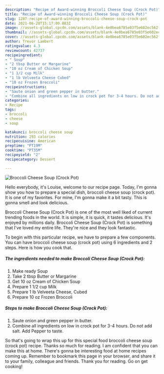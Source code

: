 ```yaml
---
description: "Recipe of Award-winning Broccoli Cheese Soup (Crock Pot)"
title: "Recipe of Award-winning Broccoli Cheese Soup (Crock Pot)"
slug: 1287-recipe-of-award-winning-broccoli-cheese-soup-crock-pot
date: 2021-06-28T15:17:09.883Z
image: //assets-global.cpcdn.com/assets/blank-4e0bea6785e03f5e602ec562f230caae08da540cada707380b4fe1bbebba43da.png
thumbnail: //assets-global.cpcdn.com/assets/blank-4e0bea6785e03f5e602ec562f230caae08da540cada707380b4fe1bbebba43da.png
cover: //assets-global.cpcdn.com/assets/blank-4e0bea6785e03f5e602ec562f230caae08da540cada707380b4fe1bbebba43da.png
author: Trevor Lambert
ratingvalue: 4.3
reviewcount: 42737
recipeingredient:
- " Soup"
- "2 tbsp Butter or Margarine"
- "10 oz Cream of Chicken Soup"
- "1 1/2 cup Milk"
- "1 lb Velveeta Cheese Cubed"
- "10 oz Frozen Broccoli"
recipeinstructions:
- "Saute onion and green pepper in butter."
- "Combine all ingredients on low in crock pot for 3-4 hours. Do not add salt. Add Pepper to taste."
categories:
- Recipe
tags:
- broccoli
- cheese
- soup

katakunci: broccoli cheese soup 
nutrition: 293 calories
recipecuisine: American
preptime: "PT19M"
cooktime: "PT35M"
recipeyield: "2"
recipecategory: Dessert

---
```



![Broccoli Cheese Soup (Crock Pot)](//assets-global.cpcdn.com/assets/blank-4e0bea6785e03f5e602ec562f230caae08da540cada707380b4fe1bbebba43da.png)

Hello everybody, it's Louise, welcome to our recipe page. Today, I'm gonna show you how to prepare a special dish, broccoli cheese soup (crock pot). It is one of my favorites. For mine, I'm gonna make it a bit tasty. This is gonna smell and look delicious.

Broccoli Cheese Soup (Crock Pot) is one of the most well liked of current trending foods in the world. It is simple, it is quick, it tastes delicious. It's enjoyed by millions daily. Broccoli Cheese Soup (Crock Pot) is something that I've loved my entire life. They're nice and they look fantastic.




To begin with this particular recipe, we have to prepare a few components. You can have broccoli cheese soup (crock pot) using 6 ingredients and 2 steps. Here is how you cook that.

<!--inarticleads1-->

##### The ingredients needed to make Broccoli Cheese Soup (Crock Pot):

1. Make ready  Soup
1. Take 2 tbsp Butter or Margarine
1. Get 10 oz Cream of Chicken Soup
1. Prepare 1 1/2 cup Milk
1. Prepare 1 lb Velveeta Cheese, Cubed
1. Prepare 10 oz Frozen Broccoli




<!--inarticleads2-->

##### Steps to make Broccoli Cheese Soup (Crock Pot):

1. Saute onion and green pepper in butter.
1. Combine all ingredients on low in crock pot for 3-4 hours. Do not add salt. Add Pepper to taste.




So that's going to wrap this up for this special food broccoli cheese soup (crock pot) recipe. Thanks so much for reading. I am confident that you can make this at home. There's gonna be interesting food at home recipes coming up. Remember to bookmark this page in your browser, and share it to your family, colleague and friends. Thank you for reading. Go on get cooking!

